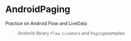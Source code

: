 # AndroidPaging
Practice on Android Flow and LiveData

> Android library `Flow`, `LiveData` and `Paging`examples.

